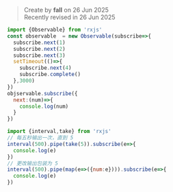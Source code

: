 > Create by **fall** on 26 Jun 2025<br/>
> Recently revised in 26 Jun 2025

```js
import {Observable} from 'rxjs'
const observable  = new Observable(subscribe=>{
  subscribe.next(1)
  subscribe.next(2)
  subscribe.next(3)
  setTimeout(()=>{
    subscribe.next(4)
    subscribe.complete()
  },3000)
})
objservable.subscribe({
  next:(num)=>{
    console.log(num)
  }
})
```



```js
import {interval,take} from 'rxjs'
// 每五秒输出一次，直到 5
interval(500).pipe(take(5)).subscribe(e=>{
  console.log(e)
})
// 更改输出包装为 5
interval(500).pipe(map(e=>({num:e}))).subscribe(e=>{
  console.log(e)
})
```

